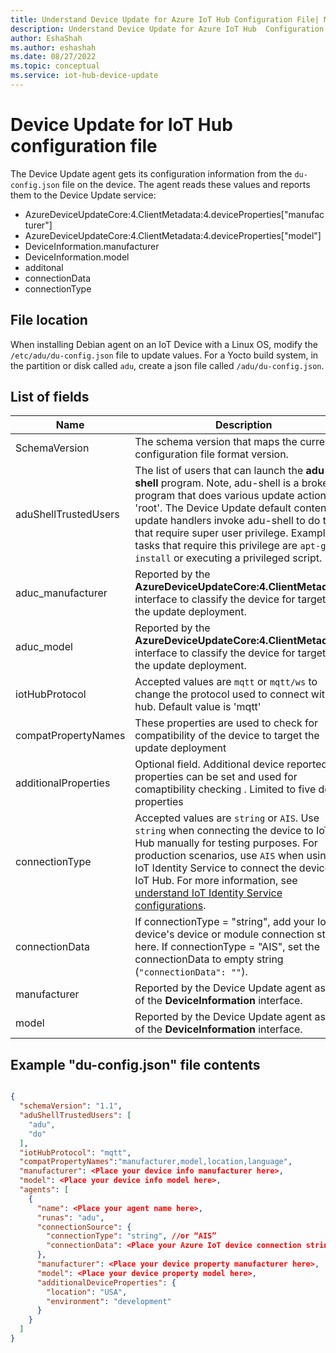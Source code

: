```yaml
---
title: Understand Device Update for Azure IoT Hub Configuration File| Microsoft Docs
description: Understand Device Update for Azure IoT Hub  Configuration File.
author: EshaShah
ms.author: eshashah
ms.date: 08/27/2022
ms.topic: conceptual
ms.service: iot-hub-device-update
---
```


# Device Update for IoT Hub configuration file

The Device Update agent gets its configuration information from the `du-config.json` file on the device. The agent reads these values and reports them to the Device Update service:

* AzureDeviceUpdateCore:4.ClientMetadata:4.deviceProperties["manufacturer"]
* AzureDeviceUpdateCore:4.ClientMetadata:4.deviceProperties["model"]
* DeviceInformation.manufacturer
* DeviceInformation.model
* additonal
* connectionData
* connectionType

## File location

When installing Debian agent on an IoT Device with a Linux OS, modify the `/etc/adu/du-config.json` file to update values. For a Yocto build system, in the partition or disk called `adu`, create a json file called `/adu/du-config.json`.

## List of fields

| Name |Description |
|-----------|--------------------|
| SchemaVersion | The schema version that maps the current configuration file format version. |
| aduShellTrustedUsers | The list of users that can launch the **adu-shell** program. Note, adu-shell is a broker program that does various update actions as 'root'. The Device Update default content update handlers invoke adu-shell to do tasks that require super user privilege. Examples of tasks that require this privilege are `apt-get install` or executing a privileged script. |
| aduc_manufacturer | Reported by the **AzureDeviceUpdateCore:4.ClientMetadata:4** interface to classify the device for targeting the update deployment. |
| aduc_model | Reported by the **AzureDeviceUpdateCore:4.ClientMetadata:4** interface to classify the device for targeting the update deployment. |
| iotHubProtocol| Accepted values are `mqtt` or `mqtt/ws` to change the protocol used to connect with IoT hub. Default value is 'mqtt' |
| compatPropertyNames | These properties are used to check for compatibility of the device to target the update deployment|
| additionalProperties | Optional field. Additional device reported properties can be set and used for comaptibility checking . Limited to five device properties |
| connectionType | Accepted values are `string` or `AIS`. Use `string` when connecting the device to IoT Hub manually for testing purposes. For production scenarios, use `AIS` when using the IoT Identity Service to connect the device to IoT Hub. For more information, see [understand IoT Identity Service configurations](https://azure.github.io/iot-identity-service/configuration.html). |
| connectionData  |If connectionType = "string", add your IoT device's device or module connection string here. If connectionType = "AIS", set the connectionData to empty string (`"connectionData": ""`). |
| manufacturer | Reported by the Device Update agent as part of the **DeviceInformation** interface. |
| model | Reported by the Device Update agent as part of the **DeviceInformation** interface. |

## Example "du-config.json" file contents

```json

{
  "schemaVersion": "1.1",
  "aduShellTrustedUsers": [
    "adu",
    "do"
  ],
  "iotHubProtocol": "mqtt",
  "compatPropertyNames":"manufacturer,model,location,language",
  "manufacturer": <Place your device info manufacturer here>,
  "model": <Place your device info model here>,
  "agents": [
    {
      "name": <Place your agent name here>,
      "runas": "adu",
      "connectionSource": {
        "connectionType": "string", //or “AIS”
        "connectionData": <Place your Azure IoT device connection string here>
      },
      "manufacturer": <Place your device property manufacturer here>,
      "model": <Place your device property model here>,
      "additionalDeviceProperties": {
        "location": "USA",
        "environment": "development"
      }
    }
  ]
}

```
